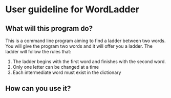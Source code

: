 # User guideline for WordLadder

## What will this program do?

This is a command line program aiming to find a ladder between two words. You will give the program two words and it will offer you a ladder. The ladder will follow the rules that:

1. The ladder begins with the first word and finishes with the second word. 
2. Only one letter can be changed at a time
3. Each intermediate word must exist in the dictionary

## How can you use it?

